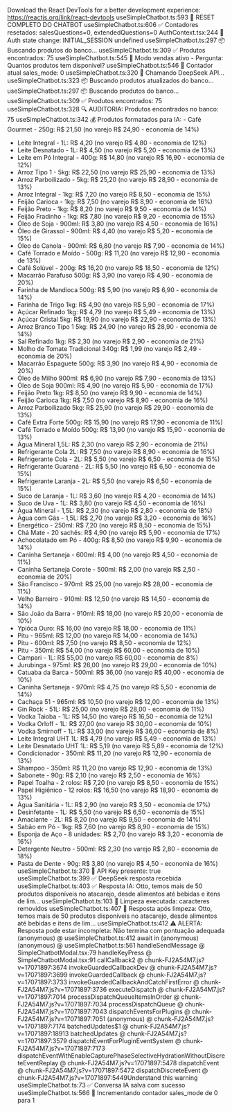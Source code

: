 Download the React DevTools for a better development experience: https://reactjs.org/link/react-devtools
useSimpleChatbot.ts:593 🔄 RESET COMPLETO DO CHATBOT
useSimpleChatbot.ts:606 ✅ Contadores resetados: salesQuestions=0, extendedQuestions=0
AuthContext.tsx:244 🔄 Auth state change: INITIAL_SESSION undefined
useSimpleChatbot.ts:297 📦 Buscando produtos do banco...
useSimpleChatbot.ts:309 ✅ Produtos encontrados: 75
useSimpleChatbot.ts:545 🛒 Modo vendas ativo - Pergunta: Quantos produtos tem disponivel?
useSimpleChatbot.ts:546 🗿 Contador atual sales_mode: 0
useSimpleChatbot.ts:320 🤖 Chamando DeepSeek API...
useSimpleChatbot.ts:323 📦 Buscando produtos atualizados do banco...
useSimpleChatbot.ts:297 📦 Buscando produtos do banco...
useSimpleChatbot.ts:309 ✅ Produtos encontrados: 75
useSimpleChatbot.ts:328 🔍 AUDITORIA: Produtos encontrados no banco: 75
useSimpleChatbot.ts:342 💰 Produtos formatados para IA: - Café Gourmet - 250g: R$ 21,50 (no varejo R$ 24,90 - economia de 14%)
- Leite Integral - 1L: R$ 4,20 (no varejo R$ 4,80 - economia de 12%)
- Leite Desnatado - 1L: R$ 4,50 (no varejo R$ 5,20 - economia de 13%)
- Leite em Pó Integral - 400g: R$ 14,80 (no varejo R$ 16,90 - economia de 12%)
- Arroz Tipo 1 - 5kg: R$ 22,50 (no varejo R$ 25,90 - economia de 13%)
- Arroz Parboilizado - 5kg: R$ 25,20 (no varejo R$ 28,90 - economia de 13%)
- Arroz Integral - 1kg: R$ 7,20 (no varejo R$ 8,50 - economia de 15%)
- Feijão Carioca - 1kg: R$ 7,50 (no varejo R$ 8,90 - economia de 16%)
- Feijão Preto - 1kg: R$ 8,20 (no varejo R$ 9,50 - economia de 14%)
- Feijão Fradinho - 1kg: R$ 7,80 (no varejo R$ 9,20 - economia de 15%)
- Óleo de Soja - 900ml: R$ 3,80 (no varejo R$ 4,50 - economia de 16%)
- Óleo de Girassol - 900ml: R$ 4,40 (no varejo R$ 5,20 - economia de 15%)
- Óleo de Canola - 900ml: R$ 6,80 (no varejo R$ 7,90 - economia de 14%)
- Café Torrado e Moído - 500g: R$ 11,20 (no varejo R$ 12,90 - economia de 13%)
- Café Solúvel - 200g: R$ 16,20 (no varejo R$ 18,50 - economia de 12%)
- Macarrão Parafuso 500g: R$ 3,90 (no varejo R$ 4,90 - economia de 20%)
- Farinha de Mandioca 500g: R$ 5,90 (no varejo R$ 6,90 - economia de 14%)
- Farinha de Trigo 1kg: R$ 4,90 (no varejo R$ 5,90 - economia de 17%)
- Açúcar Refinado 1kg: R$ 4,79 (no varejo R$ 5,49 - economia de 13%)
- Açúcar Cristal 5kg: R$ 19,90 (no varejo R$ 22,90 - economia de 13%)
- Arroz Branco Tipo 1 5kg: R$ 24,90 (no varejo R$ 28,90 - economia de 14%)
- Sal Refinado 1kg: R$ 2,30 (no varejo R$ 2,90 - economia de 21%)
- Molho de Tomate Tradicional 340g: R$ 1,99 (no varejo R$ 2,49 - economia de 20%)
- Macarrão Espaguete 500g: R$ 3,90 (no varejo R$ 4,90 - economia de 20%)
- Óleo de Milho 900ml: R$ 6,90 (no varejo R$ 7,90 - economia de 13%)
- Óleo de Soja 900ml: R$ 4,90 (no varejo R$ 5,90 - economia de 17%)
- Feijão Preto 1kg: R$ 8,50 (no varejo R$ 9,90 - economia de 14%)
- Feijão Carioca 1kg: R$ 7,50 (no varejo R$ 8,90 - economia de 16%)
- Arroz Parboilizado 5kg: R$ 25,90 (no varejo R$ 29,90 - economia de 13%)
- Café Extra Forte 500g: R$ 15,90 (no varejo R$ 17,90 - economia de 11%)
- Café Torrado e Moído 500g: R$ 13,90 (no varejo R$ 15,90 - economia de 13%)
- Água Mineral 1,5L: R$ 2,30 (no varejo R$ 2,90 - economia de 21%)
- Refrigerante Cola 2L: R$ 7,50 (no varejo R$ 8,90 - economia de 16%)
- Refrigerante Cola - 2L: R$ 5,50 (no varejo R$ 6,50 - economia de 15%)
- Refrigerante Guaraná - 2L: R$ 5,50 (no varejo R$ 6,50 - economia de 15%)
- Refrigerante Laranja - 2L: R$ 5,50 (no varejo R$ 6,50 - economia de 15%)
- Suco de Laranja - 1L: R$ 3,60 (no varejo R$ 4,20 - economia de 14%)
- Suco de Uva - 1L: R$ 3,80 (no varejo R$ 4,50 - economia de 16%)
- Água Mineral - 1,5L: R$ 2,30 (no varejo R$ 2,80 - economia de 18%)
- Água com Gás - 1,5L: R$ 2,70 (no varejo R$ 3,20 - economia de 16%)
- Energético - 250ml: R$ 7,20 (no varejo R$ 8,50 - economia de 15%)
- Chá Mate - 20 sachês: R$ 4,90 (no varejo R$ 5,90 - economia de 17%)
- Achocolatado em Pó - 400g: R$ 8,50 (no varejo R$ 9,90 - economia de 14%)
- Caninha Sertaneja - 600ml: R$ 4,00 (no varejo R$ 4,50 - economia de 11%)
- Caninha Sertaneja Corote - 500ml: R$ 2,00 (no varejo R$ 2,50 - economia de 20%)
- São Francisco - 970ml: R$ 25,00 (no varejo R$ 28,00 - economia de 11%)
- Velho Barreiro - 910ml: R$ 12,50 (no varejo R$ 14,50 - economia de 14%)
- São João da Barra - 910ml: R$ 18,00 (no varejo R$ 20,00 - economia de 10%)
- Ypióca Ouro: R$ 16,00 (no varejo R$ 18,00 - economia de 11%)
- Pitu - 965ml: R$ 12,00 (no varejo R$ 14,00 - economia de 14%)
- Pitu - 600ml: R$ 7,50 (no varejo R$ 8,50 - economia de 12%)
- Pitu - 350ml: R$ 54,00 (no varejo R$ 60,00 - economia de 10%)
- Campari - 1L: R$ 55,00 (no varejo R$ 60,00 - economia de 8%)
- Jurubinga - 975ml: R$ 26,00 (no varejo R$ 29,00 - economia de 10%)
- Catuaba da Barca - 500ml: R$ 36,00 (no varejo R$ 40,00 - economia de 10%)
- Caninha Sertaneja - 970ml: R$ 4,75 (no varejo R$ 5,50 - economia de 14%)
- Cachaça 51 - 965ml: R$ 10,50 (no varejo R$ 12,00 - economia de 13%)
- Gin Rock - 51L: R$ 25,00 (no varejo R$ 28,00 - economia de 11%)
- Vodka Taioba - 1L: R$ 14,50 (no varejo R$ 16,50 - economia de 12%)
- Vodka Orloff - 1L: R$ 27,00 (no varejo R$ 30,00 - economia de 10%)
- Vodka Smirnoff - 1L: R$ 33,00 (no varejo R$ 36,00 - economia de 8%)
- Leite Integral UHT 1L: R$ 4,79 (no varejo R$ 5,49 - economia de 13%)
- Leite Desnatado UHT 1L: R$ 5,19 (no varejo R$ 5,89 - economia de 12%)
- Condicionador - 350ml: R$ 11,20 (no varejo R$ 12,90 - economia de 13%)
- Shampoo - 350ml: R$ 11,20 (no varejo R$ 12,90 - economia de 13%)
- Sabonete - 90g: R$ 2,10 (no varejo R$ 2,50 - economia de 16%)
- Papel Toalha - 2 rolos: R$ 7,20 (no varejo R$ 8,50 - economia de 15%)
- Papel Higiênico - 12 rolos: R$ 16,50 (no varejo R$ 18,90 - economia de 13%)
- Água Sanitária - 1L: R$ 2,90 (no varejo R$ 3,50 - economia de 17%)
- Desinfetante - 1L: R$ 5,50 (no varejo R$ 6,50 - economia de 15%)
- Amaciante - 2L: R$ 8,20 (no varejo R$ 9,50 - economia de 14%)
- Sabão em Pó - 1kg: R$ 7,60 (no varejo R$ 8,90 - economia de 15%)
- Esponja de Aço - 8 unidades: R$ 2,70 (no varejo R$ 3,20 - economia de 16%)
- Detergente Neutro - 500ml: R$ 2,30 (no varejo R$ 2,80 - economia de 18%)
- Pasta de Dente - 90g: R$ 3,80 (no varejo R$ 4,50 - economia de 16%)
useSimpleChatbot.ts:370 🔑 API Key presente: true
useSimpleChatbot.ts:399 ✅ DeepSeek resposta recebida
useSimpleChatbot.ts:403 ✅ Resposta IA: Otto, temos mais de 50 produtos disponíveis no atacarejo, desde alimentos até bebidas e itens de lim...
useSimpleChatbot.ts:103 🧹 Limpeza executada: caracteres removidos
useSimpleChatbot.ts:407 🧹 Resposta após limpeza: Otto, temos mais de 50 produtos disponíveis no atacarejo, desde alimentos até bebidas e itens de lim...
useSimpleChatbot.ts:412 ⚠️ ALERTA: Resposta pode estar incompleta: Não termina com pontuação adequada
(anonymous) @ useSimpleChatbot.ts:412
await in (anonymous)
(anonymous) @ useSimpleChatbot.ts:561
handleSendMessage @ SimpleChatbotModal.tsx:79
handleKeyPress @ SimpleChatbotModal.tsx:91
callCallback2 @ chunk-FJ2A54M7.js?v=17071897:3674
invokeGuardedCallbackDev @ chunk-FJ2A54M7.js?v=17071897:3699
invokeGuardedCallback @ chunk-FJ2A54M7.js?v=17071897:3733
invokeGuardedCallbackAndCatchFirstError @ chunk-FJ2A54M7.js?v=17071897:3736
executeDispatch @ chunk-FJ2A54M7.js?v=17071897:7014
processDispatchQueueItemsInOrder @ chunk-FJ2A54M7.js?v=17071897:7034
processDispatchQueue @ chunk-FJ2A54M7.js?v=17071897:7043
dispatchEventsForPlugins @ chunk-FJ2A54M7.js?v=17071897:7051
(anonymous) @ chunk-FJ2A54M7.js?v=17071897:7174
batchedUpdates$1 @ chunk-FJ2A54M7.js?v=17071897:18913
batchedUpdates @ chunk-FJ2A54M7.js?v=17071897:3579
dispatchEventForPluginEventSystem @ chunk-FJ2A54M7.js?v=17071897:7173
dispatchEventWithEnableCapturePhaseSelectiveHydrationWithoutDiscreteEventReplay @ chunk-FJ2A54M7.js?v=17071897:5478
dispatchEvent @ chunk-FJ2A54M7.js?v=17071897:5472
dispatchDiscreteEvent @ chunk-FJ2A54M7.js?v=17071897:5449Understand this warning
useSimpleChatbot.ts:73 ✅ Conversa IA salva com sucesso
useSimpleChatbot.ts:566 🗿 Incrementando contador sales_mode de 0 para 1